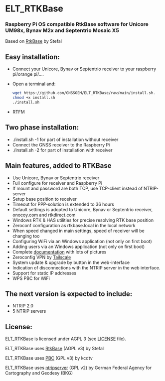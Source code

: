# ELT_RTKBase

### Raspberry Pi OS compatible RtkBase software for Unicore UM98x, Bynav M2x and Septentrio Mosaic X5

Based on [RtkBase](https://github.com/Stefal/rtkbase) by Stefal


## Easy installation:
+ Connect your Unicore, Bynav or Septentrio receiver to your raspberry pi/orange pi/....

+ Open a terminal and:

  ```bash
  wget https://github.com/GNSSOEM/ELT_RTKBase/raw/main/install.sh.
  chmod +x install.sh
  ./install.sh
  ```
+ RTFM

## Two phase installation:
+ ./install.sh -1 for part of installation without receiver
+ Connect the GNSS receiver to the Raspberry Pi
+ ./install.sh -2 for part of installation with receiver

## Main features, added to RTKBase

+ Use Unicore, Bynav or Septentrio receiver
+ Full configure for receiver and Raspberry Pi
+ If mount and password are both TCP, use TCP-client instead of NTRIP-server
+ Setup base position to receiver
+ Timeout for PPP-solution is extended to 36 hours
+ Default settings is adopted to Unicore, Bynav or Septentrio receiver, onocoy.com and rtkdirect.com
+ Windows RTK & HAS utilities for precise resolving RTK base position
+ Zeroconf configuration as rtkbase.local in the local network
+ When speed changed in main settings, speed of receiver will be changing too
+ Configuring WiFi via an Windows application  (not only on first boot)
+ Adding users via an Windows application  (not only on first boot)
+ Complete [documentation](./Doc/ELT_RTKBase_v1.7.5_EN.pdf) with lots of pictures
+ Zeroconfig VPN by [Tailscale](https://tailscale.com)
+ System update & upgrade by button in the web-interface
+ Indication of disconnections with the NTRIP server in the web interface.
+ Support for static IP addresses
+ WPS PBC for WiFi

## The next version is expected to include:
+ NTRIP 2.0
+ 5 NTRIP servers

## License:
ELT_RTKBase is licensed under AGPL 3 (see [LICENSE](./LICENSE) file).

ELT_RTKBase uses [RtkBase](https://github.com/Stefal/rtkbase) (AGPL v3) by Stefal

ELT_RTKBase uses [PBC](https://github.com/kcdtv/PBC) (GPL v3) by kcdtv

ELT_RTKBase uses [ntripserver](https://github.com/simeononsecurity/ntripserver) (GPL v2) by German Federal Agency for Cartography and Geodesy (BKG)
